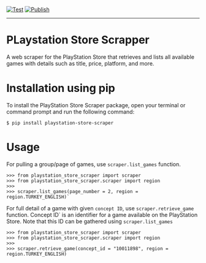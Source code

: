 [![Test](https://github.com/Hadi-Mohseni/playstation-store-scrapper/actions/workflows/test.yaml/badge.svg)](https://github.com/Hadi-Mohseni/playstation-store-scrapper/actions/workflows/test.yaml)
[![Publish](https://github.com/Hadi-Mohseni/playstation-store-scrapper/actions/workflows/publish.yaml/badge.svg)](https://github.com/Hadi-Mohseni/playstation-store-scrapper/actions/workflows/publish.yaml)

<hr>

# PLaystation Store Scrapper 
A web scraper for the PlayStation Store that retrieves and lists all available games with details such as title, price, platform, and more.

# Installation using pip
To install the PlayStation Store Scraper package, open your terminal or command prompt and run the following command:

` $ pip install playstation-store-scraper `

# Usage

For pulling a group/page of games, use ``scraper.list_games`` function.

```
>>> from playstation_store_scraper import scraper
>>> from playstation_store_scraper.scraper import region
>>>
>>> scraper.list_games(page_number = 2, region = region.TURKEY_ENGLISH)`
```



For full detail of a game with given `concept ID`, use ``scraper.retrieve_game`` function. Concept ID` is an identifier for a game available on the PlayStation Store. Note that this ID can be gathered using ``scraper.list_games``

```
>>> from playstation_store_scraper import scraper
>>> from playstation_store_scraper.scraper import region
>>>
>>> scraper.retrieve_game(concept_id = "10011898", region = region.TURKEY_ENGLISH)
```